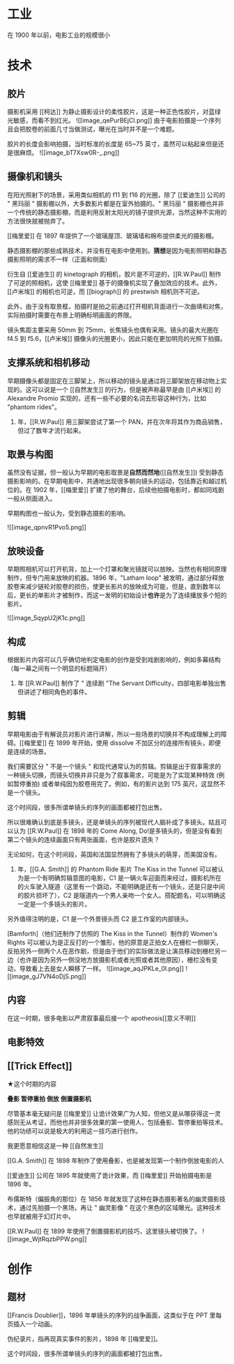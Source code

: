 # 工业

在 1900 年以前，电影工业的规模很小

# 技术

## 胶片

摄影机采用 [[柯达]] 为静止摄影设计的柔性胶片，这是一种正色性胶片，对蓝绿光敏感，而看不到红光。
![[image_qePurBEjCl.png]]
由于电影拍摄是一个序列且会把胶卷的前面几寸当做测试，曝光在当时并不是一个难题。

胶片的长度会影响拍摄，当时标准的长度是 65\~75 英寸，虽然可以粘起来但是还是很麻烦。
![[image_bT7Xsw0R-_.png]]

## 摄像机和镜头

在阳光照射下的场景，采用类似相机的 f11 到 f16 的光圈，除了 [[爱迪生]] 公司的 " 黑玛丽 " 摄影棚以外，大多数影片都是在室外拍摄的。" 黑玛丽 " 摄影棚也并非一个传统的静态摄影棚，而是利用反射太阳光的镜子提供光源，当然这种不实用的方法很快就被抛弃了。

[[梅里爱]] 在 1897 年提供了一个玻璃屋顶、玻璃墙和棉布提供柔光的摄影棚。

静态摄影棚的那些成熟技术，并没有在电影中使用到。**猜想**是因为电影照明和静态摄影照明的需求不一样（正面和侧面）

衍生自 [[爱迪生]] 的 kinetograph 的相机，胶片是不可逆的，[[R.W.Paul]] 制作了可逆的照相机，这使 [[梅里爱]] 基于的摄像机实现了叠加效应的技术。此外，[[卢米埃]] 的相机也可逆，而 [[biograph]] 的 prestwish 相机则不可逆。

此外，由于没有取景框，拍摄时是拍之前通过打开相机背面进行一次曲靖和对焦，实际拍摄时需要在布景上明确标明画面的界限。

镜头焦距主要采用 50mm 到 75mm，长焦镜头也偶有采用。镜头的最大光圈在 f4.5 到 f5.6，[[卢米埃]] 摄像头的光圈更小，因此只能在更加明亮的光照下拍摄。

## 支撑系统和相机移动

早期摄像头都是固定在三脚架上，所以移动的镜头是通过将三脚架放在移动物上实现的。这可以说是一个 [[自然发生]] 的行为，但是被声称最早是由 [[卢米埃]] 的 Alexandre Promio 实现的，还有一些不必要的名词去形容这种行为，比如 "phantom rides"。

1. 年，[[R.W.Paul]] 用三脚架尝试了第一个 PAN，并在次年将其作为商品销售，但过了数年才流行起来。

## 取景与构图

虽然没有证据，但一般认为早期的电影取景是**自然而然地**([[自然发生]]) 受到静态摄影影响的。在早期电影中，共通地出现很多朝向镜头的运动，包括靠近和越过机位的。在 1902 年，[[梅里爱]] 扩建了他的舞台，后续他拍摄电影时，都如同戏剧一般从侧面进入。

早期构图也一般认为，受到静态摄影的影响。

![[image_qpnvR1Pvo5.png]]

## 放映设备

早期照相机可以打开机背，加上一个灯罩和聚光镜就可以放映。当然也有相同原理制作，但专门用来放映的机器。1896 年，"Latham loop" 被发明，通过部分释放胶卷来减少链轮对胶卷的损伤，使更长影片的放映成为可能，但是，直到数年以后，更长的单影片才被制作，而这一发明的初始设计**也许**是为了连续播放多个短的影片。

![[image_5qypU2jK1c.png]]

## 构成

根据影片内容可以几乎确切地判定电影的创作是受到戏剧影响的，例如多幕结构（每一幕之间有一个明显的标题隔开）

1. 年 [[R.W.Paul]] 制作了 " 连续剧 "The Servant Difficulty，四部电影单独出售但讲述了相同角色的事件。

## 剪辑

早期电影由于有解说员对影片进行讲解，所以一些场景的切换并不构成理解上的障碍。[[梅里爱]] 在 1899 年开始，使用 dissolve 不加区分的连接所有镜头，即便是连续的场景。

我们需要区分 " 不是一个镜头 " 和现代通常认为的剪辑。剪辑是出于叙事需求的一种镜头切换，而镜头切换并非只是为了叙事需求，可能是为了实现某种特效 (例如暂停重拍) 或者单纯因为胶卷用完了。例如，有的影片达到 175 英尺，这显然不是一个镜头。

这个时间段，很多所谓单镜头的序列的画面都被打包出售。

所以很难确认到底是多镜头，还是单镜头的序列被现代人脑补成了多镜头。姑且可以认为 [[R.W.Paul]] 在 1898 年的 Come Along, Do!是多镜头的，但是没有看到第二个镜头的连续画面只有两张画面，也许是胶片遗失？

无论如何，在这个时间段，英国和法国显然拥有了多镜头的萌芽，而美国没有。

1. 年，[[G.A. Smith]] 的 Phantom Ride 影片 The Kiss in the Tunnel 可以被认为是一个有明确剪辑意图的电影，C1 是一辆火车迎面而来经过，摄影机所在的火车驶入隧道（这里有一个跳动，不能明确是还有一个镜头，还是只是中间的胶片损坏了），C2 是隧道内一个男人亲吻一个女人。搭配题名，可以明确这一定是一个多镜头的影片。

另外值得注明的是，C1 是一个外景镜头而 C2 是工作室的内部镜头。

[Bamforth]（他们还制作了仿照的 The Kiss in the Tunnel）制作的 Women's Rights 可以被认为是正反打的一个雏形，他的原意是正拍女人在栅栏一侧聊天，反拍另外一侧两个人在恶作剧，但是由于他们的实际做法是让演员移动到栅栏另一边（也许是因为另外一侧没地方放摄影机或者光照或者其他原因），栅栏没有变动，导致看上去是女人瞬移了一样。
![[image_aqJPKLe_0I.png]]
![[image_gJ7VN4oDjS.png]]

## 内容

在这一时期，很多电影以严肃叙事最后接一个 apotheosis[[意义不明]]

## 电影特效

## [[Trick Effect]]

★这个时期的内容

**叠影 暂停重拍 倒放** **倒置摄影机**

尽管基本毫无疑问是 [[梅里爱]] 让诡计效果广为人知，但他又是从哪获得这一灵感则无从考证，而他也并非很多效果的第一使用人，包括叠影、暂停重拍等技术。他的功绩可以说是极大的利用这一技巧进行创作。

我更愿意相信这是一种 [[自然发生]]

[[G.A. Smith]] 在 1898 年制作了使用叠影，也是被发现第一个制作倒放电影的人

[[爱迪生]] 公司在 1895 年就使用了诡计效果，而 [[梅里爱]] 开始拍摄电影是 1896 年。

布儒斯特（偏振角的那位）在 1856 年就发现了这种在静态摄影著名的幽灵摄影技术，通过先拍摄一个黑场，再让 " 幽灵影像 " 在这个黑色的区域曝光。这种技术也早就被用于幻灯片中。

[[R.W.Paul]] 在 1899 年使用了倒置摄影机的技巧，这里镜头被切换了。
![[image_WjtRqzbPPW.png]]

# 创作

## 题材

[[Francis Doublier]]，1896 年单镜头的序列的战争画面，这类似于在 PPT 里每页插入一个动画。

伪纪录片，指再现真实事件的影片，1898 年 [[梅里爱]]。

这个时间段，很多所谓单镜头的序列的画面都被打包出售。

